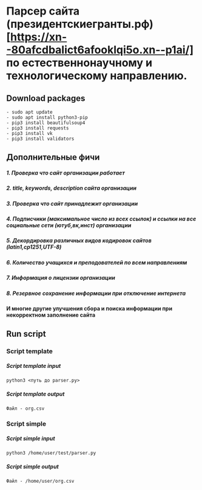 # Парсер сайта (президентскиегранты.рф)[https://xn--80afcdbalict6afooklqi5o.xn--p1ai/] по естественнонаучному и технологическому направлению.
## Download packages
```
- sudo apt update
- sudo apt install python3-pip
- pip3 install beautifulsoup4
- pip3 install requests
- pip3 install vk
- pip3 install validators
```
## Дополнительные фичи
##### 1. Проверка что сайт организации работает
##### 2. title, keywords, description сайта организации
##### 3. Проверка что сайт принадлежит организации 
##### 4. Подписчики (максимальное число из всех ссылок) и ссылки на все социальные сети (ютуб,вк,инст) организации
##### 5. Декордировка различных видов кодировок сайтов (latin1,cp1251,UTF-8) 
##### 6. Количество учащихся и преподователей по всем направлениям 
##### 7. Информация о лицензии организации
##### 8. Резервное сохранение информации при отключение интернета  
#### И многие другие улучшения сбора и поиска информации при некорректном заполнение сайта
## Run script
### Script template
##### Script template input
```
python3 <путь до parser.py>
```
##### Script template output
```
Файл - org.csv
```

### Script simple
##### Script simple input
```
python3 /home/user/test/parser.py
```
##### Script simple output
```
Файл - /home/user/org.csv
```

